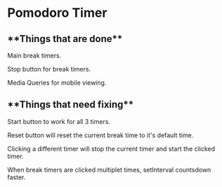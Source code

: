 <h1>Pomodoro Timer</h1>

<h2>**Things that are done**</h2>



Main break timers.

Stop button for break timers.

Media Queries for mobile viewing.






<h2>**Things that need fixing**</h2>

Start button to work for all 3 timers.

Reset button will reset the current break time to it's default time.

Clicking a different timer will stop the current timer and start the clicked timer.

When break timers are clicked multiplet times, setInterval countsdown faster.

